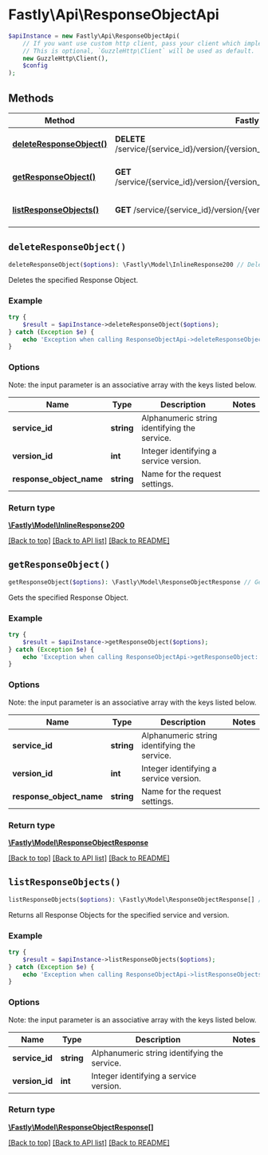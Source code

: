 # Fastly\Api\ResponseObjectApi


```php
$apiInstance = new Fastly\Api\ResponseObjectApi(
    // If you want use custom http client, pass your client which implements `GuzzleHttp\ClientInterface`.
    // This is optional, `GuzzleHttp\Client` will be used as default.
    new GuzzleHttp\Client(),
    $config
);
```

## Methods

Method | Fastly API endpoint | Description
------------- | ------------- | -------------
[**deleteResponseObject()**](ResponseObjectApi.md#deleteResponseObject) | **DELETE** /service/{service_id}/version/{version_id}/response_object/{response_object_name} | Delete a Response Object
[**getResponseObject()**](ResponseObjectApi.md#getResponseObject) | **GET** /service/{service_id}/version/{version_id}/response_object/{response_object_name} | Get a Response object
[**listResponseObjects()**](ResponseObjectApi.md#listResponseObjects) | **GET** /service/{service_id}/version/{version_id}/response_object | List Response objects


## `deleteResponseObject()`

```php
deleteResponseObject($options): \Fastly\Model\InlineResponse200 // Delete a Response Object
```

Deletes the specified Response Object.

### Example
```php
try {
    $result = $apiInstance->deleteResponseObject($options);
} catch (Exception $e) {
    echo 'Exception when calling ResponseObjectApi->deleteResponseObject: ', $e->getMessage(), PHP_EOL;
}
```

### Options

Note: the input parameter is an associative array with the keys listed below.

Name | Type | Description  | Notes
------------- | ------------- | ------------- | -------------
**service_id** | **string** | Alphanumeric string identifying the service. |
**version_id** | **int** | Integer identifying a service version. |
**response_object_name** | **string** | Name for the request settings. |

### Return type

[**\Fastly\Model\InlineResponse200**](../Model/InlineResponse200.md)

[[Back to top]](#) [[Back to API list]](../../README.md#endpoints)
[[Back to README]](../../README.md)

## `getResponseObject()`

```php
getResponseObject($options): \Fastly\Model\ResponseObjectResponse // Get a Response object
```

Gets the specified Response Object.

### Example
```php
try {
    $result = $apiInstance->getResponseObject($options);
} catch (Exception $e) {
    echo 'Exception when calling ResponseObjectApi->getResponseObject: ', $e->getMessage(), PHP_EOL;
}
```

### Options

Note: the input parameter is an associative array with the keys listed below.

Name | Type | Description  | Notes
------------- | ------------- | ------------- | -------------
**service_id** | **string** | Alphanumeric string identifying the service. |
**version_id** | **int** | Integer identifying a service version. |
**response_object_name** | **string** | Name for the request settings. |

### Return type

[**\Fastly\Model\ResponseObjectResponse**](../Model/ResponseObjectResponse.md)

[[Back to top]](#) [[Back to API list]](../../README.md#endpoints)
[[Back to README]](../../README.md)

## `listResponseObjects()`

```php
listResponseObjects($options): \Fastly\Model\ResponseObjectResponse[] // List Response objects
```

Returns all Response Objects for the specified service and version.

### Example
```php
try {
    $result = $apiInstance->listResponseObjects($options);
} catch (Exception $e) {
    echo 'Exception when calling ResponseObjectApi->listResponseObjects: ', $e->getMessage(), PHP_EOL;
}
```

### Options

Note: the input parameter is an associative array with the keys listed below.

Name | Type | Description  | Notes
------------- | ------------- | ------------- | -------------
**service_id** | **string** | Alphanumeric string identifying the service. |
**version_id** | **int** | Integer identifying a service version. |

### Return type

[**\Fastly\Model\ResponseObjectResponse[]**](../Model/ResponseObjectResponse.md)

[[Back to top]](#) [[Back to API list]](../../README.md#endpoints)
[[Back to README]](../../README.md)
